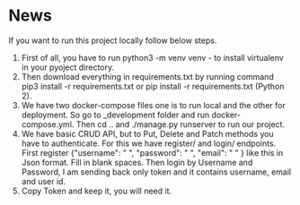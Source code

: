 # News
If you want to run this project locally follow below steps.
1. First of all, you have to run python3 -m venv venv - to install virtualenv in your pyoject directory. 
2. Then download everything in requirements.txt by running command pip3 install -r requirements.txt or  pip install -r requirements.txt (Python 2).
3. We have two docker-compose files one is to run local and the other for deployment. So go to _development folder and run docker-compose.yml. Then cd .. and ./manage.py runserver to run our project. 
4. We have basic CRUD API, but to Put, Delete and Patch methods you have to authenticate. For this we have register/ and login/ endpoints. First register {"username": " ", "password": " ", "email": " " } like this in Json format. Fill in blank spaces. Then login by Username and Password, I am sending back only token and it contains username, email and user id.
5. Copy Token and keep it, you will need it. 

